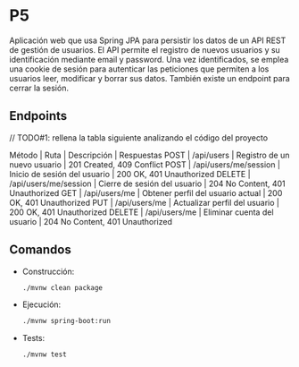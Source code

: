 # P5
Aplicación web que usa Spring JPA para persistir los datos de un API REST de gestión de usuarios.
El API permite el registro de nuevos usuarios y su identificación mediante email y password.
Una vez identificados, se emplea una cookie de sesión para autenticar las peticiones que permiten 
a los usuarios leer, modificar y borrar sus datos. También existe un endpoint para cerrar la sesión.  

## Endpoints

// TODO#1: rellena la tabla siguiente analizando el código del proyecto

Método | Ruta | Descripción | Respuestas
POST | /api/users | Registro de un nuevo usuario | 201 Created, 409 Conflict
POST | /api/users/me/session | Inicio de sesión del usuario | 200 OK, 401 Unauthorized
DELETE | /api/users/me/session | Cierre de sesión del usuario | 204 No Content, 401 Unauthorized
GET | /api/users/me | Obtener perfil del usuario actual | 200 OK, 401 Unauthorized
PUT | /api/users/me | Actualizar perfil del usuario | 200 OK, 401 Unauthorized
DELETE | /api/users/me | Eliminar cuenta del usuario | 204 No Content, 401 Unauthorized


## Comandos 

- Construcción: 
  ```sh
  ./mvnw clean package
  ```

- Ejecución: 
  ```sh
  ./mvnw spring-boot:run
  ```

- Tests:
  ```sh
  ./mvnw test
  ```
